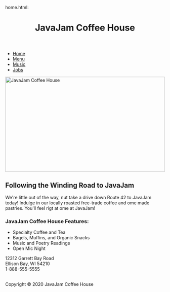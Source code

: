 home.html:

<!DOCTYPE html>

<html lang="en">

<head>

<title>JavaJam Coffee House Home</title>

<meta charset="utf-8">

<link rel="stylesheet" href="javajam.css">

<meta name="viewport" content="widtd=device-widtd, initial-scale=1.0">

</head>

<body>

<div id="wrapper">

<header>

<h1>JavaJam Coffee House</h1>

</header>

<nav>

<ul>

<li><a href="index.html">Home</a></li>

<li><a href="menu.html">Menu</a></li>

<li><a href="music.html">Music</a></li>

<li><a href="jobs.html">Jobs</a></li>

</ul>

</nav>

<main>

<img src="abc.jpg" alt="JavaJam Coffee House" style="width:100%; height:300px;"/>

<h2>Following the Winding Road to JavaJam</h2>

<p>We're little out of the way, nut take a drive down Route 42 to JavaJam today! Indulge in our locally roasted free-trade coffee and ome made pastries. You'll feel rigt at ome at JavaJam!</p>

<form action="javajam8.php" method="post">

<table>

<h3>JavaJam Coffee House Features:</h3>

<ul>

<li>Specialty Coffee and Tea</li>

<li>Bagels, Muffins, and Organic Snacks</li>

<li>Music and Poetry Readings</li>

<li>Open Mic Night</li>

</ul>

<p>

12312 Garrett Bay Road<br>
			Ellison Bay, WI 54210<br>
			1-888-555-5555<br><br>

</p>

</form>

</main>

<footer>

Copyright &copy; 2020 JavaJam Coffee House<br>

</footer>

</body>

</html>
